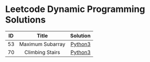 # Leetcode Dynamic Programming Solutions


| ID            | Title        | Solution  |
| ------------- |:-------------:| -----:|
| 53            | Maximum Subarray      | [Python3](https://github.com/devmins-code/Leetcode_Solutions/blob/master/Bit_Manipulation/53_Maximum_Subarray.py)|
| 70             |Climbing Stairs       | [Python3](https://github.com/devmins-code/Leetcode_Solutions/blob/master/Dynamic_Programming/0070_Climbing_Stairs.py)|


